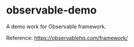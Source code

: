 # observable-demo
A demo work for Observable framework.

Reference:  https://observablehq.com/framework/
